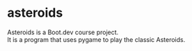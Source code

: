 # asteroids
Asteroids is a Boot.dev course project. \
It is a program that uses pygame to play the classic Asteroids. 